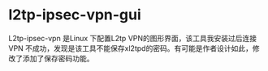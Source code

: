 l2tp-ipsec-vpn-gui
==================
L2tp-ipsec-vpn 是Linux 下配置L2tp VPN的图形界面，该工具我安装过后连接VPN 不成功，发现是该工具不能保存xl2tpd的密码。有可能是作者设计如此，修改了添加了保存密码功能。

